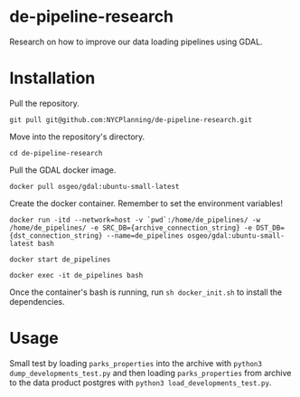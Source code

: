 # de-pipeline-research
Research on how to improve our data loading pipelines using GDAL.
# Installation
Pull the repository. 

`git pull git@github.com:NYCPlanning/de-pipeline-research.git`

Move into the repository's directory. 

`cd de-pipeline-research`

Pull the GDAL docker image.

`docker pull osgeo/gdal:ubuntu-small-latest`

Create the docker container. Remember to set the environment variables!

```docker run -itd --network=host -v `pwd`:/home/de_pipelines/ -w /home/de_pipelines/ -e SRC_DB={archive_connection_string} -e DST_DB={dst_connection_string} --name=de_pipelines osgeo/gdal:ubuntu-small-latest bash```

`docker start de_pipelines`

`docker exec -it de_pipelines bash`

Once the container's bash is running, run `sh docker_init.sh` to install the dependencies.

# Usage
Small test by loading `parks_properties` into the archive with `python3 dump_developments_test.py` and then loading `parks_properties` from archive to the data product postgres with `python3 load_developments_test.py`.


